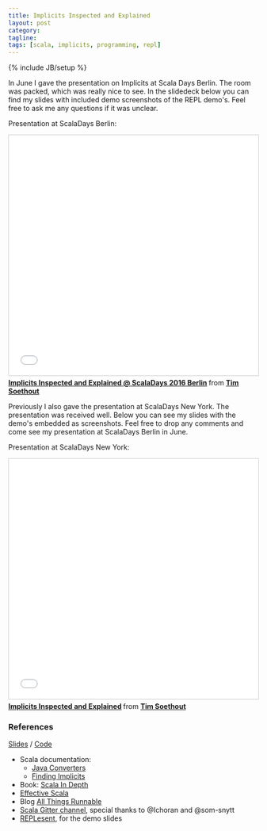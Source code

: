 ```yaml
---
title: Implicits Inspected and Explained
layout: post
category:
tagline:
tags: [scala, implicits, programming, repl]
---
```

{% include JB/setup %}

In June I gave the presentation on Implicits at Scala Days Berlin. The room was packed, which was really nice to see. In the slidedeck below you can find my slides with included demo screenshots of the REPL demo's.
Feel free to ask me any questions if it was unclear.

Presentation at ScalaDays Berlin:

<iframe src="//www.slideshare.net/slideshow/embed_code/key/lwOwnjRbNlamT5" width="595" height="485" frameborder="0" marginwidth="0" marginheight="0" scrolling="no" style="border:1px solid #CCC; border-width:1px; margin-bottom:5px; max-width: 100%;" allowfullscreen> </iframe> <div style="margin-bottom:5px"> <strong> <a href="//www.slideshare.net/TimSoethout/implicits-inspected-and-explained-scaladays-2016-berlin" title="Implicits Inspected and Explained @ ScalaDays 2016 Berlin" target="_blank">Implicits Inspected and Explained @ ScalaDays 2016 Berlin</a> </strong> from <strong><a href="//www.slideshare.net/TimSoethout" target="_blank">Tim Soethout</a></strong> </div>

Previously I also gave the presentation at ScalaDays New York. The presentation was received well.
Below you can see my slides with the demo's embedded as screenshots.
Feel free to drop any comments and come see my presentation at ScalaDays Berlin in June.

Presentation at ScalaDays New York:

<iframe src="//www.slideshare.net/slideshow/embed_code/key/DVM8IT83VteCGq" width="595" height="485" frameborder="0" marginwidth="0" marginheight="0" scrolling="no" style="border:1px solid #CCC; border-width:1px; margin-bottom:5px; max-width: 100%;" allowfullscreen> </iframe> <div style="margin-bottom:5px"> <strong> <a href="//www.slideshare.net/TimSoethout/implicits-inspected-and-explained" title="Implicits Inspected and Explained" target="_blank">Implicits Inspected and Explained</a> </strong> from <strong><a href="//www.slideshare.net/TimSoethout" target="_blank">Tim Soethout</a></strong> </div>

### References

[Slides](http://blog.timmybankers.nl/implicits-inspected-and-explained-slides)
/
[Code](https://github.com/TimSoethout/implicits-inspected-and-explained-slides/tree/gh-pages/code)

- Scala documentation:
  + [Java Converters](http://docs.scala-lang.org/overviews/collections/conversions-between-java-and-scala-collections.html)
  + [Finding Implicits](http://docs.scala-lang.org/tutorials/FAQ/finding-implicits.html)
- Book: [Scala In Depth](https://www.manning.com/books/scala-in-depth)
- [Effective Scala](http://twitter.github.io/effectivescala/)
- Blog [All Things Runnable](http://lalitpant.blogspot.nl/2008/08/scala-implicits-dose-of-magic-part-1.html)
- [Scala Gitter channel](https://gitter.im/scala/scala), special thanks to @Ichoran and @som-snytt
- [REPLesent](https://github.com/marconilanna/REPLesent), for the demo slides
